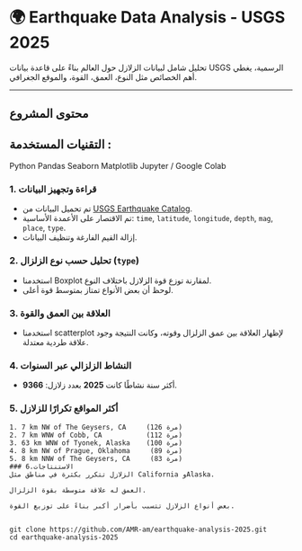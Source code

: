 # 🌍 Earthquake Data Analysis - USGS 2025

تحليل شامل لبيانات الزلازل حول العالم بناءً على قاعدة بيانات USGS الرسمية، يغطي أهم الخصائص مثل النوع، العمق، القوة، والموقع الجغرافي.

---

##  محتوى المشروع

## التقنيات المستخدمة :
Python
Pandas
Seaborn
Matplotlib
Jupyter / Google Colab

### 1. قراءة وتجهيز البيانات
- تم تحميل البيانات من [USGS Earthquake Catalog](https://earthquake.usgs.gov/earthquakes/search/).
- تم الاقتصار على الأعمدة الأساسية: `time`, `latitude`, `longitude`, `depth`, `mag`, `place`, `type`.
- إزالة القيم الفارغة وتنظيف البيانات.

### 2. تحليل حسب نوع الزلزال (`type`)
- استخدمنا Boxplot لمقارنة توزع قوة الزلازل باختلاف النوع.
- لوحظ أن بعض الأنواع تمتاز بمتوسط قوة أعلى.

### 3. العلاقة بين العمق والقوة
- استخدمنا scatterplot لإظهار العلاقة بين عمق الزلزال وقوته، وكانت النتيجة وجود علاقة طردية معتدلة.


### 4. النشاط الزلزالي عبر السنوات
- أكثر سنة نشاطًا كانت **2025** بعدد زلازل: **9366**.

### 5. أكثر المواقع تكرارًا للزلازل
```text
1. 7 km NW of The Geysers, CA     (126 مرة)
2. 7 km WNW of Cobb, CA           (112 مرة)
3. 63 km WNW of Tyonek, Alaska    (100 مرة)
4. 8 km NW of Prague, Oklahoma     (89 مرة)
5. 8 km NNW of The Geysers, CA     (83 مرة)
### 6.الاستنتاجات
الزلازل تتكرر بكثرة في مناطق مثل California وAlaska.

العمق له علاقة متوسطة بقوة الزلزال.

بعض أنواع الزلازل تتسبب بأضرار أكبر بناءً على توزيع القوة.


git clone https://github.com/AMR-am/earthquake-analysis-2025.git
cd earthquake-analysis-2025

